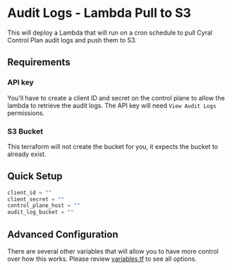 # Audit Logs - Lambda Pull to S3

This will deploy a Lambda that will run on a  cron schedule to pull Cyral Control Plan audit logs and push them to S3.

## Requirements

### API key

You'll have to create a client ID and secret on the control plane to allow the lambda to retrieve the audit logs. The API key will need `View Audit Logs` permissions.

### S3 Bucket

This terraform will not create the bucket for you, it expects the bucket to already exist.

## Quick Setup

```terraform
client_id = ""
client_secret = ""
control_plane_host = ""
audit_log_bucket = ""
```

## Advanced Configuration

There are several other variables that will allow you to have more control over how this works. Please review [variables.tf](variables.tf) to see all options.

